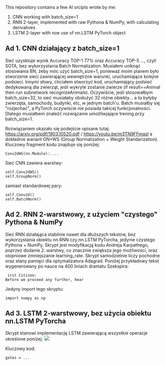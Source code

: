 This repository contains a few AI srcipts wrote by me:
<ol><li>CNN working with batch_size=1</li>
<li>RNN 2-layer, implemented with raw Pythona & NumPy, with calculating derivatives</li>
<li>LSTM 2-layer with noe use of nn.LSTM PyTorch object</li></ol>

<h2>Ad 1. CNN działający z batch_size=1</h2>
Sieć uzysktuje wynik Accuracy TOP-1 77% oraz Accuracy TOP-5 ..., czyli SOTA, bez wykorzystania Batch Normalization. Musiałem uniknąć stosowania BN, żeby móc użyć batch_size=1, ponieważ moim planem było stworzenie sieci zawierającej wewnętrzne warunki, uruchamiające kolejne podsieci. Innymi słowy, chciałem stworzyć kod, uruchamiający podsieć dedykowaną dla zwierząt, jeśli wykryte zostanie zwierze (if result==Animal then run subnetwork recognizeAnimals). Oczywiście, jeśli stosowałbym batch_size=32, to sieć musiałaby obsłużyć 32 różne obiekty... a to byłyby zwierzęta, samochody, budynki, etc, w jednym batch'u. Batch musiałby się "rozjechać", a PyTorch oczywiście nie posiada takicej funkcjonalności. Dlatego musiałbem znaleźć rozwiązanie umożliwjające trening przy batch_size=1.

Rozwiązaniem okazało się podejście opisane tutaj: https://arxiv.org/pdf/1903.10520.pdf / https://youtu.be/m3TN9FFmqsI a dokładnie wariant GN+WS (Group Normalization + Weight Standarization). Kluczowy fragment kodu znajduje się poniżej: 
```{python}
Conv2dWS(nn.Module):....
```
Sieć CNN zawiera warstwy: 
```{python}
self.Conv2dWS()
self.GroupNorm()
```
zamiast standardowej pary: 
```{python}
self.Conv2d()
self.BatchNorm()
```

<h2>Ad 2. RNN 2-warstwowy, z użyciem "czystego" Pythona & NumPy</h2>
Sieć RNN działająca stabilnie nawet dla dłuższych tekstów, bez wykorzystania obiektu nn.RNN czy nn.LSTM PyTorcha, jedynie czystego Pythona + NumPy. Skrypt jest modyfikacją kodu Andreja Karpathego, poprzez dodanie 2. warstwy, co znacznie zwiększa jego możliwości, oraz stopniowe zmniejszanie learning_rate. Skrypt samodzielnie liczy pochodne oraz stany pamięci dla optymalizatora Adagrad. Poniżej przykładowy tekst wygenerowany po nauce na 400 liniach dramatu Szekspira: 

```{python}
 irst Citizen:
Before we proceed any further, hear  
```
Jedyny import tego skryptu: 
```{python}
import numpy as np
```

<h2>Ad 3. LSTM 2-warstwowy, bez użycia obiektu nn.LSTM PyTorcha</h2>
Skrypt stanowi implementację LSTM zawierającą wszystkie operacje określone poniżej: 


<img src=https://i.stack.imgur.com/L6W94.png>


Kluczowy kod: 
```{python}
gates = ...
```
